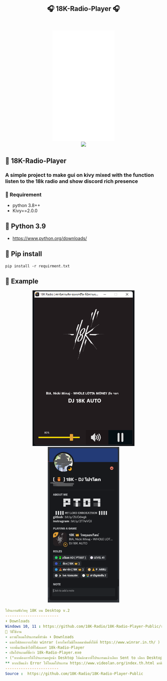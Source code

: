 <h2 align="center">🎧 18K-Radio-Player 🎧</h2>
<br>

<p align="center">
 <a href="#" align="center"><img width="200px"src="https://github.com/watchakorn-18k/18K-Radio-Player/blob/master/LOGO18K.png"/></a> 
  <br>
<a href="#" align="center"><img src="https://img.shields.io/github/languages/code-size/18K-Radio/18K-Radio-Player-Public"/></a>
</p>

## 🎈 18K-Radio-Player
### A simple project to make gui on kivy mixed with the function listen to the 18k radio and show discord rich presence

### 📌 Requirement
- python 3.8++
- Kivy==2.0.0

## 📌 Python 3.9
- https://www.python.org/downloads/


## 🔨 Pip install 
```
pip install -r requirment.txt
```

## 💉 Example


<p align="center">
<a href="#" align="center"><img  height="500" src="https://github.com/watchakorn-18k/18K-Radio-Player/blob/master/Assets/exsam_1.png"/></a>
<a href="#" align="center"><img  height="500" src="https://github.com/watchakorn-18k/18K-Radio-Player/blob/master/Assets/exsam_2.png"/></a>
</p>

```yaml
โปรแกรมฟังวิทยุ 18K บน Desktop v.2
------------------------
⬇️ Downloads
Windows 10, 11 : https://github.com/18K-Radio/18K-Radio-Player-Public/releases/download/18K-Radio-Player_v.2-alpha/18k-Radio-Player.v.2.rar
🧲 วิธีใช้งาน
- ดาวน์โหลดโปรแกรมที่หัวข้อ ⬇️ Downloads
- แตกไฟล์ออกจากไฟล์ winrar (หากใครไม่มีโหลดมาติดตั้งได้ที่ https://www.winrar.in.th/ )
- จากนั้นเปิดเข้าไปที่โฟลเดอร์ 18k-Radio-Player
- เปิดโปรแกมที่ชื่อว่า 18k-Radio-Player.exe
- ("หากต้องการให้โปรแกรมอยู่หน้า Desktop ให้คลิกขวาที่โปรแกรมแล้วเลือก Sent to เลือก Desktop (create shortcut)")
** หากเปิดแล้ว Error ให้โหลดโปรแกรม https://www.videolan.org/index.th.html มาติดตั้งไว้ด้วยน้า
------------------------
Source :  https://github.com/18K-Radio/18K-Radio-Player-Public
```
